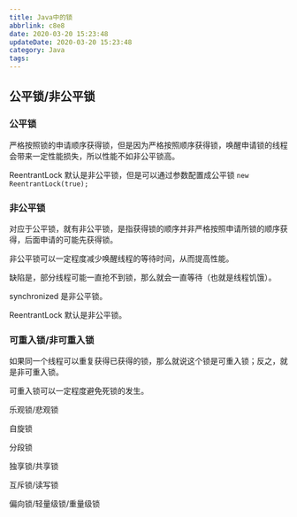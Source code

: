 ```yaml
---
title: Java中的锁
abbrlink: c8e8
date: 2020-03-20 15:23:48
updateDate: 2020-03-20 15:23:48
category: Java
tags:
---
```


## 公平锁/非公平锁

### 公平锁

严格按照锁的申请顺序获得锁，但是因为严格按照顺序获得锁，唤醒申请锁的线程会带来一定性能损失，所以性能不如非公平锁高。

ReentrantLock 默认是非公平锁，但是可以通过参数配置成公平锁 `new ReentrantLock(true);`

### 非公平锁

对应于公平锁，就有非公平锁，是指获得锁的顺序并非严格按照申请所锁的顺序获得，后面申请的可能先获得锁。

非公平锁可以一定程度减少唤醒线程的等待时间，从而提高性能。

缺陷是，部分线程可能一直抢不到锁，那么就会一直等待（也就是线程饥饿）。

synchronized 是非公平锁。

ReentrantLock 默认是非公平锁。

### 可重入锁/非可重入锁

如果同一个线程可以重复获得已获得的锁，那么就说这个锁是可重入锁；反之，就是非可重入锁。

可重入锁可以一定程度避免死锁的发生。

乐观锁/悲观锁

自旋锁

分段锁

独享锁/共享锁

互斥锁/读写锁

偏向锁/轻量级锁/重量级锁


